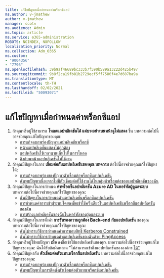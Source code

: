 ```yaml
---
title: แก้ไขปัญหาเมื่อกําหนดค่าพร็อกซีแอป
ms.author: v-jmathew
author: v-jmathew
manager: scotv
ms.audience: Admin
ms.topic: article
ms.service: o365-administration
ROBOTS: NOINDEX, NOFOLLOW
localization_priority: Normal
ms.collection: Adm_O365
ms.custom:
- "9004356"
- "7796"
ms.openlocfilehash: 39b9af46689bc333b7f590b589a13222d425b497
ms.sourcegitcommit: 9b8f2ca19fb81b2729ecf5ff7586f4e7d607ba9a
ms.translationtype: MT
ms.contentlocale: th-TH
ms.lasthandoff: 02/02/2021
ms.locfileid: "50093071"
---
```

# <a name="resolve-problems-when-configuring-the-app-proxy"></a>แก้ไขปัญหาเมื่อกําหนดค่าพร็อกซีแอป

1. ถ้าคุณหรือผู้ใช้สามารถ **โหลดแอปพลิเคชันได้ แต่บางอย่างบนหน้าดูไม่แสดง** ขึ้น บทความต่อไปนี้อาจช่วยคุณแก้ไขปัญหาของคุณ:
    - [การแก้จุดบกพร่องปัญหาแอปพลิเคชันพร็อกซี](https://docs.microsoft.com/azure/active-directory/manage-apps/application-proxy-debug-apps)
    - [หน้าแอปพลิเคชันแสดงไม่ถูกต้อง](https://docs.microsoft.com/azure/active-directory/application-proxy-page-appearance-broken-problem)
    - [แอปพลิเคชันใช้เวลานานเกินไปในการโหลด](https://docs.microsoft.com/azure/active-directory/application-proxy-page-load-speed-problem)
    - [ลิงก์บนหน้าแอปพลิเคชันไม่ใช้งาน](https://docs.microsoft.com/azure/active-directory/application-proxy-page-links-broken-problem)
2. ถ้าคุณมีปัญหาในการ **เชื่อมต่อกับแอปพลิเคชันของคุณ บทความ** ต่อไปนี้อาจช่วยคุณแก้ไขปัญหาได้:
    - [การแก้จุดบกพร่องของปัญหาตัวเชื่อมต่อพร็อกซีแอปพลิเคชัน](https://docs.microsoft.com/azure/active-directory/manage-apps/application-proxy-debug-connectors)
    - [ฉันพบปัญหาเนื่องจากไม่มีตัวเชื่อมต่อที่ใช้งานได้ในกลุ่มตัวเชื่อมต่อของแอปพลิเคชันของฉัน](https://docs.microsoft.com/azure/active-directory/application-proxy-connectivity-no-working-connector)
3. ถ้าคุณมีปัญหาในการกําหนด **ค่าพร็อกซีแอปพลิเคชัน Azure AD ในพอร์ทัลผู้ดูแลระบบ** บทความต่อไปนี้อาจช่วยคุณแก้ไขปัญหาของคุณ:
    - [ฉันมีปัญหาในการกําหนดค่าแอปพลิเคชันพร็อกซีแอปพลิเคชัน](https://docs.microsoft.com/azure/active-directory/application-proxy-config-how-to)
    - [การกําหนดค่าการเข้าสู่ระบบโดยลงชื่อเข้าใช้ครั้งเดียวในแอปพลิเคชันพร็อกซีแอปพลิเคชันของฉัน](https://docs.microsoft.com/azure/active-directory/application-proxy-config-sso-how-to)
    - [การสร้างแอปพลิเคชันของฉันในพอร์ทัลของผู้ดูแลระบบ](https://docs.microsoft.com/azure/active-directory/application-proxy-config-problem)
4. ถ้าคุณมีปัญหาในการตั้งค่า **การรับรองความถูกต้อง Back-end กับแอปพลิเคชัน** ของคุณ บทความต่อไปนี้อาจช่วยคุณแก้ไขปัญหาของคุณ:
    - [ฉันไม่ทราบวิธีการกําหนดค่าการมอบสิทธิ์ Kerberos Constrained](https://docs.microsoft.com/azure/active-directory/application-proxy-back-end-kerberos-constrained-delegation-how-to)
    - [ฉันไม่ทราบวิธีการกําหนดค่าแอปพลิเคชันของฉันด้วย PingAccess](https://docs.microsoft.com/azure/active-directory/application-proxy-back-end-ping-access-how-to)
5. ถ้าคุณหรือผู้ใช้พบปัญหา **เมื่อ** ลงชื่อเข้าใช้แอปพลิเคชันของคุณ บทความต่อไปนี้อาจช่วยคุณแก้ไขปัญหาของคุณ: ฉันได้รับข้อผิดพลาด "ไม่สามารถเข้าถึงแอปพลิเคชันขององค์กร [ได้"](https://docs.microsoft.com/azure/active-directory/application-proxy-sign-in-bad-gateway-timeout-error)
6. ถ้าคุณมีปัญหากับ **ตัวเชื่อมต่อตัวแทนพร็อกซีแอปพลิเคชัน** บทความต่อไปนี้อาจช่วยคุณแก้ไขปัญหาของคุณ:
    - [การแก้จุดบกพร่องของปัญหาตัวเชื่อมต่อพร็อกซีแอปพลิเคชัน](https://docs.microsoft.com/azure/active-directory/manage-apps/application-proxy-debug-connectors)
    - [ฉันพบปัญหาในการติดตั้งตัวเชื่อมต่อตัวแทนพร็อกซีแอปพลิเคชัน](https://docs.microsoft.com/azure/active-directory/application-proxy-connector-installation-problem)
